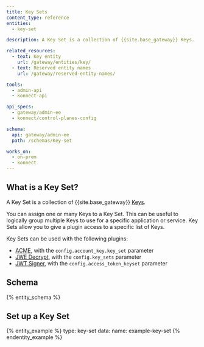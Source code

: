 ```yaml
---
title: Key Sets
content_type: reference
entities:
  - key-set

description: A Key Set is a collection of {{site.base_gateway}} Keys.

related_resources:
  - text: Key entity
    url: /gateway/entities/key/
  - text: Reserved entity names
    url: /gateway/reserved-entity-names/

tools:
  - admin-api
  - konnect-api

api_specs:
  - gateway/admin-ee
  - konnect/control-planes-config 

schema:
  api: gateway/admin-ee
  path: /schemas/Key-set

works_on:
  - on-prem
  - konnect
---
```


## What is a Key Set?

A Key Set is a collection of {{site.base_gateway}} [Keys](/gateway/entities/key/).

You can assign one or many Keys to a Key Set. This can be useful to logically group multiple Keys to use for a specific application or service. Key Sets allow you to give a plugin access to a specific list of Keys.

Key Sets can be used with the following plugins:
- [ACME](/plugins/acme/), with the `config.account_key.key_set` parameter
- [JWE Decrypt](/plugins/jwe-decrypt/), with the `config.key_sets` parameter
- [JWT Signer](/plugins/jwt-signer/), with the `config.access_token_keyset` parameter

## Schema

{% entity_schema %}

## Set up a Key Set

{% entity_example %}
type: key-set
data:
  name: example-key-set
{% endentity_example %}